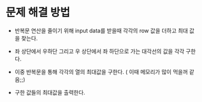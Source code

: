# 문제 해결 방법

* 반복문 연산을 줄이기 위해 input data를 받을때 각각의 row 값을 더하고 최대 값을 찾는다.

* 좌 상단에서 우하단 그리고 우 상단에서 좌 하단으로 가는 대각선의 값을 각각 구한다.

* 이중 반복문을 통해 각각의 열의 최대값을 구한다. ( 이때 메모리가 많이 먹을꺼 같음;;)

* 구한 값들의 최대값을 출력한다.
